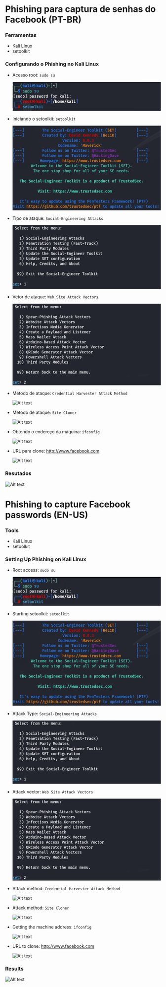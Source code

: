 # Phishing para captura de senhas do Facebook (PT-BR)

### Ferramentas

- Kali Linux
- setoolkit

### Configurando o Phishing no Kali Linux

- Acesso root: ``` sudo su ```
  
  ![Alt text](./sudo_su.png "Optional title")
  
- Iniciando o setoolkit: ``` setoolkit ```
 
  ![Alt text](./setoolkit.png "Optional title")
  
- Tipo de ataque: ``` Social-Engineering Attacks ```
  
  ![Alt text](./engenharia_social.png "Optional title")
  
- Vetor de ataque: ``` Web Site Attack Vectors ```
  
  ![Alt text](./website_attack.png "Optional title")
  
- Método de ataque: ```Credential Harvester Attack Method ```
  
  ![Alt text](./passwd.png "Optional title")
  
- Método de ataque: ``` Site Cloner ```
  
  ![Alt text](./passwd.png "Optional title")
  
- Obtendo o endereço da máquina: ``` ifconfig ```
  
  ![Alt text](./passwd.png "Optional title")
  
- URL para clone: http://www.facebook.com
  
  ![Alt text](./passwd.png "Optional title")

### Resutados

![Alt text](./passwd.png "Optional title")

# Phishing to capture Facebook passwords (EN-US)

### Tools

- Kali Linux
- setoolkit

### Setting Up Phishing on Kali Linux

- Root access: ``` sudo su ```

  ![Alt text](./sudo_su.png "Optional title")

- Starting setoolkit: ``` setoolkit ```
 
  ![Alt text](./setoolkit.png "Optional title")

- Attack Type: ``` Social-Engineering Attacks ```
  
  ![Alt text](./engenharia_social.png "Optional title")

- Attack vector: ``` Web Site Attack Vectors ```
  
  ![Alt text](./website_attack.png "Optional title")
  
- Attack method: ```Credential Harvester Attack Method ```
  
  ![Alt text](./passwd.png "Optional title")
  
- Attack method: ``` Site Cloner ```
  
  ![Alt text](./passwd.png "Optional title")
  
- Getting the machine address: ``` ifconfig ```
  
  ![Alt text](./passwd.png "Optional title")
  
- URL to clone: http://www.facebook.com
  
  ![Alt text](./passwd.png "Optional title")

### Results
 
  ![Alt text](./passwd.png "Optional title")
